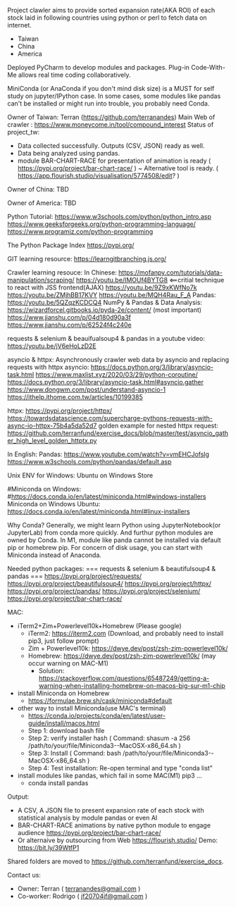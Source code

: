 Project clawler aims to 
provide sorted expansion rate(AKA ROI) of each stock laid in following countries using python or perl to fetch data on internet.
  - Taiwan
  - China
  - America

Deployed PyCharm to develop modules and packages.
Plug-in Code-With-Me allows real time coding collaboratively.

MiniConda (or AnaConda if you don't mind disk size) is a MUST for self study on jupyter/IPython case.
In some cases, some modules like pandas can't be installed or might run into trouble, you probably need Conda.

Owner of Taiwan: Terran (https://github.com/terranandes)
Main Web of crawler : https://www.moneycome.in/tool/compound_interest
Status of project_tw:
  - Data collected successfully. Outputs (CSV, JSON) ready as well.
  - Data being analyzed using pandas.
  - module BAR-CHART-RACE for  presentation of animation is ready ( https://pypi.org/project/bar-chart-race/ )
    ~ Alternative tool is ready. ( https://app.flourish.studio/visualisation/5774508/edit? )

Owner of China:
TBD

Owner of America:
TBD

Python Tutorial:
https://www.w3schools.com/python/python_intro.asp
https://www.geeksforgeeks.org/python-programming-language/
https://www.programiz.com/python-programming

The Python Package Index
https://pypi.org/

GIT learning resource:
https://learngitbranching.js.org/

Crawler learning resouce:
In Chinese:
https://mofanpy.com/tutorials/data-manipulation/scraping/
https://youtu.be/IMOUf4BYTG8 <==critial technique to react with JSS frontend(AJAX)
https://youtu.be/9Z9xKWfNo7k
https://youtu.be/ZMjhBB17KVY
https://youtu.be/MQH4Rau_F_A
Pandas:
https://youtu.be/5QZqzKCDCQ4
NumPy & Pandas & Data Analysis:
https://wizardforcel.gitbooks.io/pyda-2e/content/ (most important)
https://www.jianshu.com/p/04d180d90a3f
https://www.jianshu.com/p/62524f4c240e

requests & selenium & beauifualsoup4 & pandas in a youtube video:
https://youtu.be/jV6eHoLzD2E

asyncio & httpx:
Asynchronously crawler web data by asyncio and replacing requests with httpx
asyncio:
https://docs.python.org/3/library/asyncio-task.html
https://www.maxlist.xyz/2020/03/29/python-coroutine/
https://docs.python.org/3/library/asyncio-task.html#asyncio.gather
https://www.dongwm.com/post/understand-asyncio-1
https://ithelp.ithome.com.tw/articles/10199385

httpx:
https://pypi.org/project/httpx/
https://towardsdatascience.com/supercharge-pythons-requests-with-async-io-httpx-75b4a5da52d7
golden example for nested httpx request:
https://github.com/terranfund/exercise_docs/blob/master/test/asyncio_gather_high_level_golden_httptx.py

In English:
Pandas:
https://www.youtube.com/watch?v=vmEHCJofslg
https://www.w3schools.com/python/pandas/default.asp

Unix ENV for
Windows:
Ubuntu on Windows Store

#Miniconda on Windows:
#https://docs.conda.io/en/latest/miniconda.html#windows-installers
Miniconda on Windows Ubuntu:
https://docs.conda.io/en/latest/miniconda.html#linux-installers

Why Conda?
Generally, we might learn Python using JupyterNotebook(or JupyterLab) from conda more quickly.
And furthur python modules are owned by Conda.
In M1, module like panda cannot be installed via default pip or homebrew pip.
For concern of disk usage, you can start with Miniconda instead of Anaconda.

Needed python packages:
=== requests & selenium & beautifulsoup4 & pandas ===
https://pypi.org/project/requests/
https://pypi.org/project/beautifulsoup4/
https://pypi.org/project/httpx/
https://pypi.org/project/pandas/
https://pypi.org/project/selenium/
https://pypi.org/project/bar-chart-race/

MAC:
  - iTerm2+Zim+Powerlevel10k+Homebrew (Please google)
    - iTerm2: https://iterm2.com (Download, and probably need to install pip3, just follow prompt)
    - Zim + Powerlevel10k: https://dwye.dev/post/zsh-zim-powerlevel10k/
    - Homebrew: https://dwye.dev/post/zsh-zim-powerlevel10k/ (may occur warning on MAC-M1) 
      - Solution: https://stackoverflow.com/questions/65487249/getting-a-warning-when-installing-homebrew-on-macos-big-sur-m1-chip
  - install Miniconda on Homebrew
    - https://formulae.brew.sh/cask/miniconda#default
  - other way to install Miniconda(use MAC's terminal)
    - https://conda.io/projects/conda/en/latest/user-guide/install/macos.html
    - Step 1: download bash file
    - Step 2: verify installer hash ( Command: shasum -a 256 /path/to/your/file/Miniconda3-<LatestVersion>-MacOSX-x86_64.sh )
    - Step 3: Install ( Command: bash /path/to/your/file/Miniconda3-<LatestVersion>-MacOSX-x86_64.sh )
    - Step 4: Test installation: Re-open terminal and type "conda list"
  - install modules like pandas, which fail in some MAC(M1) pip3 ...
    - conda install pandas

Output:
  - A CSV, A JSON file to present expansion rate of each stock
    with statistical analysis by module pandas or even AI
  - BAR-CHART-RACE animations by native python module to engage audience
    https://pypi.org/project/bar-chart-race/
  - Or alternaive by outsourcing from Web
    https://flourish.studio/
    Demo:
    https://bit.ly/39WtfP1

Shared folders are moved to https://github.com/terranfund/exercise_docs.

Contact us:
  - Owner:     Terran  ( terranandes@gmail.com )
  - Co-worker: Rodrigo ( jf20704jf@gmail.com )
